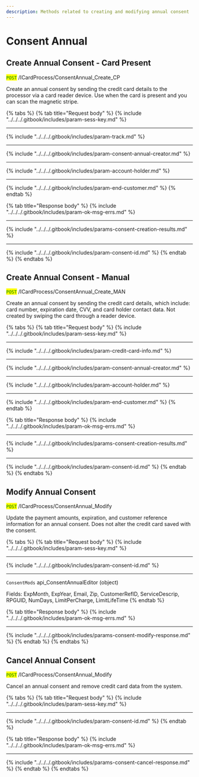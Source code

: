 ```yaml
---
description: Methods related to creating and modifying annual consent
---
```


# Consent Annual

## Create Annual Consent - Card Present

<mark style="color:green;">`POST`</mark> /ICardProcess/ConsentAnnual\_Create\_CP

Create an annual consent by sending the credit card details to the processor via a card reader device. Use when the card is present and you can scan the magnetic stripe.

{% tabs %}
{% tab title="Request body" %}
{% include "../../../.gitbook/includes/param-sess-key.md" %}

***

{% include "../../../.gitbook/includes/param-track.md" %}

***

{% include "../../../.gitbook/includes/param-consent-annual-creator.md" %}

***

{% include "../../../.gitbook/includes/param-account-holder.md" %}

***

{% include "../../../.gitbook/includes/param-end-customer.md" %}
{% endtab %}

{% tab title="Response body" %}
{% include "../../../.gitbook/includes/param-ok-msg-errs.md" %}

***

{% include "../../../.gitbook/includes/params-consent-creation-results.md" %}

***

{% include "../../../.gitbook/includes/param-consent-id.md" %}
{% endtab %}
{% endtabs %}





## Create Annual Consent - Manual

<mark style="color:green;">`POST`</mark> /ICardProcess/ConsentAnnual\_Create\_MAN

Create an annual consent by sending the credit card details, which include: card number, expiration date, CVV, and card holder contact data. Not created by swiping the card through a reader device.

{% tabs %}
{% tab title="Request body" %}
{% include "../../../.gitbook/includes/param-sess-key.md" %}

***

{% include "../../../.gitbook/includes/param-credit-card-info.md" %}

***

{% include "../../../.gitbook/includes/param-consent-annual-creator.md" %}

***

{% include "../../../.gitbook/includes/param-account-holder.md" %}

***

{% include "../../../.gitbook/includes/param-end-customer.md" %}
{% endtab %}

{% tab title="Response body" %}
{% include "../../../.gitbook/includes/param-ok-msg-errs.md" %}

***

{% include "../../../.gitbook/includes/params-consent-creation-results.md" %}

***

{% include "../../../.gitbook/includes/param-consent-id.md" %}
{% endtab %}
{% endtabs %}





## Modify Annual Consent

<mark style="color:green;">`POST`</mark> /ICardProcess/ConsentAnnual\_Modify

Update the payment amounts, expiration, and customer reference information for an annual consent. Does not alter the credit card saved with the consent.

{% tabs %}
{% tab title="Request body" %}
{% include "../../../.gitbook/includes/param-sess-key.md" %}

***

{% include "../../../.gitbook/includes/param-consent-id.md" %}

***

`ConsentMods` api\_ConsentAnnualEditor (object)

Fields: ExpMonth, ExpYear, Email, Zip, CustomerRefID, ServiceDescrip, RPGUID, NumDays, LimitPerCharge, LimitLifeTime
{% endtab %}

{% tab title="Response body" %}
{% include "../../../.gitbook/includes/param-ok-msg-errs.md" %}

***

{% include "../../../.gitbook/includes/params-consent-modify-response.md" %}
{% endtab %}
{% endtabs %}





## Cancel Annual Consent

<mark style="color:green;">`POST`</mark> /ICardProcess/ConsentAnnual\_Modify

Cancel an annual consent and remove credit card data from the system.

{% tabs %}
{% tab title="Request body" %}
{% include "../../../.gitbook/includes/param-sess-key.md" %}

***

{% include "../../../.gitbook/includes/param-consent-id.md" %}
{% endtab %}

{% tab title="Response body" %}
{% include "../../../.gitbook/includes/param-ok-msg-errs.md" %}

***

{% include "../../../.gitbook/includes/params-consent-cancel-response.md" %}
{% endtab %}
{% endtabs %}



